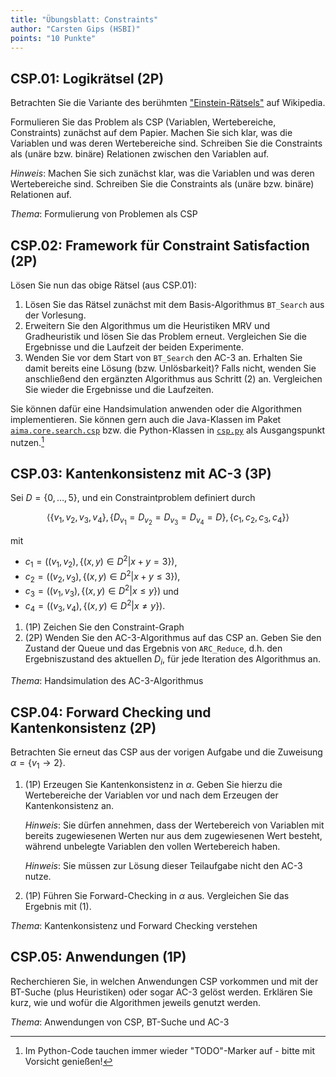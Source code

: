 ```yaml
---
title: "Übungsblatt: Constraints"
author: "Carsten Gips (HSBI)"
points: "10 Punkte"
---
```


<!--  pandoc -s -f markdown -t markdown+smart-grid_tables-multiline_tables-simple_tables --columns=94 --reference-links=true  sheet-csp.md  -o xxx.md  -->

## CSP.01: Logikrätsel (2P)

Betrachten Sie die Variante des berühmten ["Einstein-Rätsels"] auf Wikipedia.

Formulieren Sie das Problem als CSP (Variablen, Wertebereiche, Constraints) zunächst auf dem
Papier. Machen Sie sich klar, was die Variablen und was deren Wertebereiche sind. Schreiben
Sie die Constraints als (unäre bzw. binäre) Relationen zwischen den Variablen auf.

*Hinweis*: Machen Sie sich zunächst klar, was die Variablen und was deren Wertebereiche sind.
Schreiben Sie die Constraints als (unäre bzw. binäre) Relationen auf.

*Thema*: Formulierung von Problemen als CSP

## CSP.02: Framework für Constraint Satisfaction (2P)

Lösen Sie nun das obige Rätsel (aus CSP.01):

1.  Lösen Sie das Rätsel zunächst mit dem Basis-Algorithmus `BT_Search` aus der Vorlesung.
2.  Erweitern Sie den Algorithmus um die Heuristiken MRV und Gradheuristik und lösen Sie das
    Problem erneut. Vergleichen Sie die Ergebnisse und die Laufzeit der beiden Experimente.
3.  Wenden Sie vor dem Start von `BT_Search` den AC-3 an. Erhalten Sie damit bereits eine
    Lösung (bzw. Unlösbarkeit)? Falls nicht, wenden Sie anschließend den ergänzten Algorithmus
    aus Schritt (2) an. Vergleichen Sie wieder die Ergebnisse und die Laufzeiten.

Sie können dafür eine Handsimulation anwenden oder die Algorithmen implementieren. Sie können
gern auch die Java-Klassen im Paket [`aima.core.search.csp`] bzw. die Python-Klassen in
[`csp.py`] als Ausgangspunkt nutzen.[^1]

## CSP.03: Kantenkonsistenz mit AC-3 (3P)

Sei $D=\lbrace 0, \ldots, 5 \rbrace$, und ein Constraintproblem definiert durch

$$\langle
    \lbrace v_1, v_2, v_3, v_4 \rbrace,
    \lbrace D_{v_1} = D_{v_2} = D_{v_3} = D_{v_4} = D \rbrace,
    \lbrace c_1, c_2, c_3, c_4 \rbrace
\rangle$$

mit

-   $c_1=\left((v_1,v_2), \lbrace (x,y) \in D^2 | x+y = 3 \rbrace\right)$,
-   $c_2=\left((v_2,v_3), \lbrace (x,y) \in D^2 | x+y \le 3 \rbrace\right)$,
-   $c_3=\left((v_1,v_3), \lbrace (x,y) \in D^2 | x \le y \rbrace\right)$ und
-   $c_4=\left((v_3,v_4), \lbrace (x,y) \in D^2 | x \ne y \rbrace\right)$.

1.  (1P) Zeichen Sie den Constraint-Graph
2.  (2P) Wenden Sie den AC-3-Algorithmus auf das CSP an. Geben Sie den Zustand der Queue und
    das Ergebnis von `ARC_Reduce`, d.h. den Ergebniszustand des aktuellen $D_i$, für jede
    Iteration des Algorithmus an.

*Thema*: Handsimulation des AC-3-Algorithmus

## CSP.04: Forward Checking und Kantenkonsistenz (2P)

Betrachten Sie erneut das CSP aus der vorigen Aufgabe und die Zuweisung
$\alpha = \lbrace v_1 \to  2 \rbrace$.

1.  (1P) Erzeugen Sie Kantenkonsistenz in $\alpha$. Geben Sie hierzu die Wertebereiche der
    Variablen vor und nach dem Erzeugen der Kantenkonsistenz an.

    *Hinweis*: Sie dürfen annehmen, dass der Wertebereich von Variablen mit bereits
    zugewiesenen Werten nur aus dem zugewiesenen Wert besteht, während unbelegte Variablen den
    vollen Wertebereich haben.

    *Hinweis*: Sie müssen zur Lösung dieser Teilaufgabe nicht den AC-3 nutze.

2.  (1P) Führen Sie Forward-Checking in $\alpha$ aus. Vergleichen Sie das Ergebnis mit (1).

*Thema*: Kantenkonsistenz und Forward Checking verstehen

## CSP.05: Anwendungen (1P)

Recherchieren Sie, in welchen Anwendungen CSP vorkommen und mit der BT-Suche (plus
Heuristiken) oder sogar AC-3 gelöst werden. Erklären Sie kurz, wie und wofür die Algorithmen
jeweils genutzt werden.

*Thema*: Anwendungen von CSP, BT-Suche und AC-3

[^1]: Im Python-Code tauchen immer wieder "TODO"-Marker auf - bitte mit Vorsicht genießen!

  ["Einstein-Rätsels"]: https://de.wikipedia.org/wiki/Zebrar%C3%A4tsel
  [`aima.core.search.csp`]: https://github.com/aimacode/aima-java/tree/AIMA3e/aima-core/src/main/java/aima/core/search/csp
  [`csp.py`]: https://github.com/aimacode/aima-python/blob/master/csp.py
